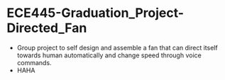 # ECE445-Graduation_Project-Directed_Fan
 - Group project to self design and assemble a fan that can direct itself towards human automatically and change speed through voice commands.
 - HAHA
